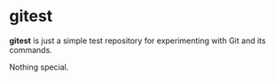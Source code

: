 # gitest

**gitest** is just a simple test repository for experimenting with Git and its commands.

Nothing special.